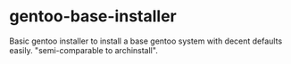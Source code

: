 # gentoo-base-installer
Basic gentoo installer to install a base gentoo system with decent defaults easily. "semi-comparable to archinstall".

